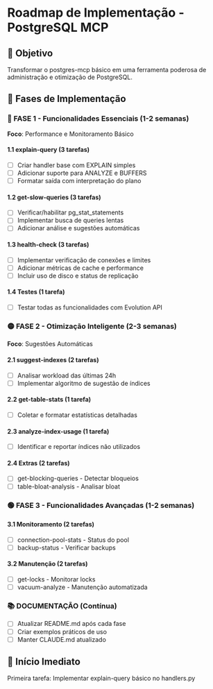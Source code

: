 # Roadmap de Implementação - PostgreSQL MCP

## 🎯 Objetivo
Transformar o postgres-mcp básico em uma ferramenta poderosa de administração e otimização de PostgreSQL.

## 📅 Fases de Implementação

### 🔴 FASE 1 - Funcionalidades Essenciais (1-2 semanas)
**Foco**: Performance e Monitoramento Básico

#### 1.1 explain-query (3 tarefas)
- [ ] Criar handler base com EXPLAIN simples
- [ ] Adicionar suporte para ANALYZE e BUFFERS
- [ ] Formatar saída com interpretação do plano

#### 1.2 get-slow-queries (3 tarefas)
- [ ] Verificar/habilitar pg_stat_statements
- [ ] Implementar busca de queries lentas
- [ ] Adicionar análise e sugestões automáticas

#### 1.3 health-check (3 tarefas)
- [ ] Implementar verificação de conexões e limites
- [ ] Adicionar métricas de cache e performance
- [ ] Incluir uso de disco e status de replicação

#### 1.4 Testes (1 tarefa)
- [ ] Testar todas as funcionalidades com Evolution API

### 🟡 FASE 2 - Otimização Inteligente (2-3 semanas)
**Foco**: Sugestões Automáticas

#### 2.1 suggest-indexes (2 tarefas)
- [ ] Analisar workload das últimas 24h
- [ ] Implementar algoritmo de sugestão de índices

#### 2.2 get-table-stats (1 tarefa)
- [ ] Coletar e formatar estatísticas detalhadas

#### 2.3 analyze-index-usage (1 tarefa)
- [ ] Identificar e reportar índices não utilizados

#### 2.4 Extras (2 tarefas)
- [ ] get-blocking-queries - Detectar bloqueios
- [ ] table-bloat-analysis - Analisar bloat

### 🟢 FASE 3 - Funcionalidades Avançadas (1-2 semanas)

#### 3.1 Monitoramento (2 tarefas)
- [ ] connection-pool-stats - Status do pool
- [ ] backup-status - Verificar backups

#### 3.2 Manutenção (2 tarefas)
- [ ] get-locks - Monitorar locks
- [ ] vacuum-analyze - Manutenção automatizada

### 📚 DOCUMENTAÇÃO (Contínua)
- [ ] Atualizar README.md após cada fase
- [ ] Criar exemplos práticos de uso
- [ ] Manter CLAUDE.md atualizado

## 🚀 Início Imediato
Primeira tarefa: Implementar explain-query básico no handlers.py